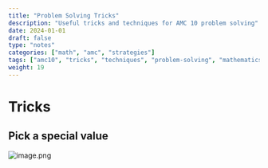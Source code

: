 ```yaml
---
title: "Problem Solving Tricks"
description: "Useful tricks and techniques for AMC 10 problem solving"
date: 2024-01-01
draft: false
type: "notes"
categories: ["math", "amc", "strategies"]
tags: ["amc10", "tricks", "techniques", "problem-solving", "mathematics"]
weight: 19
---
```


# Tricks

## Pick a special value

![image.png](Tricks%20225936cc22148158b11dd12c5075428e/image.png)